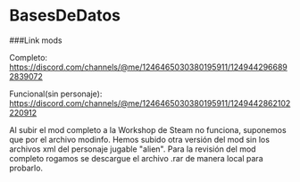 # BasesDeDatos

###Link mods

Completo:  https://discord.com/channels/@me/1246465030380195911/1249442966892839072

Funcional(sin personaje): https://discord.com/channels/@me/1246465030380195911/1249442862102220912

Al subir el mod completo a la Workshop de Steam no funciona, suponemos que por el archivo modinfo. Hemos subido otra versión del mod sin los archivos xml del personaje jugable "alien". Para la revisión del mod completo rogamos se descargue el archivo .rar de manera local para probarlo.
